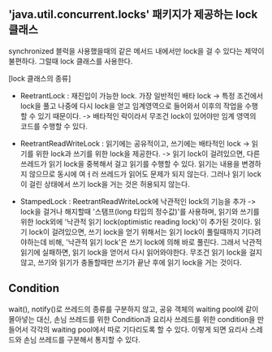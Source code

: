 ## 'java.util.concurrent.locks' 패키지가 제공하는 lock 클래스 
synchronized 블럭을 사용했을때의 같은 메서드 내에서만 lock을 걸 수 있다는 제약이 불편하다. 그럴때 lock 클래스를 사용한다.

[lock 클래스의 종류]
- ReetrantLock : 재진입이 가능한 lock. 가장 일반적인 배타 lock
-> 특정 조건에서 lock을 풀고 나중에 다시 lock을 얻고 임계영역으로 들어와서 이후의 작업을 수행할 수 있기 때문이다.
-> 배타적인 락이라서 무조건 lock이 있어야만 임계 영역의 코드를 수행할 수 있다.

- ReetrantReadWriteLock : 읽기에는 공유적이고, 쓰기에는 배타적인 lock 
-> 읽기를 위한 lock과 쓰기를 위한 lock을 제공한다.
-> 읽기 lock이 걸려있으면, 다른 쓰레드가 읽기 lock을 중복해서 걸고 읽기를 수행할 수 있다. 
읽기는 내용을 변경하지 않으므로 동시에 여ㅓ러 쓰레드가 읽어도 문제가 되지 않는다. 
그러나 읽기 lock이 걸린 상태에서 쓰기 lock을 거는 것은 허용되지 않는다. 

- StampedLock : ReetrantReadWriteLock에 낙관적인 lock의 기능을 추가 
-> lock을 걸거나 해지할때 '스탬프(long 타입의 정수값)'를 사용하며, 읽기와 쓰기를 위한 lock외에
'낙관적 읽기 lock(optimistic reading lock)'이 추가된 것이다.
읽기 lock이 걸려있으면, 쓰기 lock을 얻기 위해서는 읽기 lock이 풀릴때까지 기다려야하는데 비해,
'낙관적 읽기 lock'은 쓰기 lock에 의해 바로 풀린다. 그래서 낙관적 읽기에 실패하면, 읽기 lock을 얻어서 다시 읽어와야한다.
무조건 읽기 lock을 걸지않고, 쓰기와 읽기가 충돌할때만 쓰기가 끝난 후에 읽기 lock을 거는 것이다. 

## Condition
wait(), notify()로 쓰레드의 종류를 구분하지 않고, 공유 객체의 waiting pool에 같이 몰아넣는 대신, 
손님 쓰레드를 위한 Condition과 요리사 쓰레드를 위한 condition을 만들어서
각각의 waiting pool에서 따로 기다리도록 할 수 있다.
이렇게 되면 요리사 스레드와 손님 쓰레드를 구분해서 통지할 수 있다.
